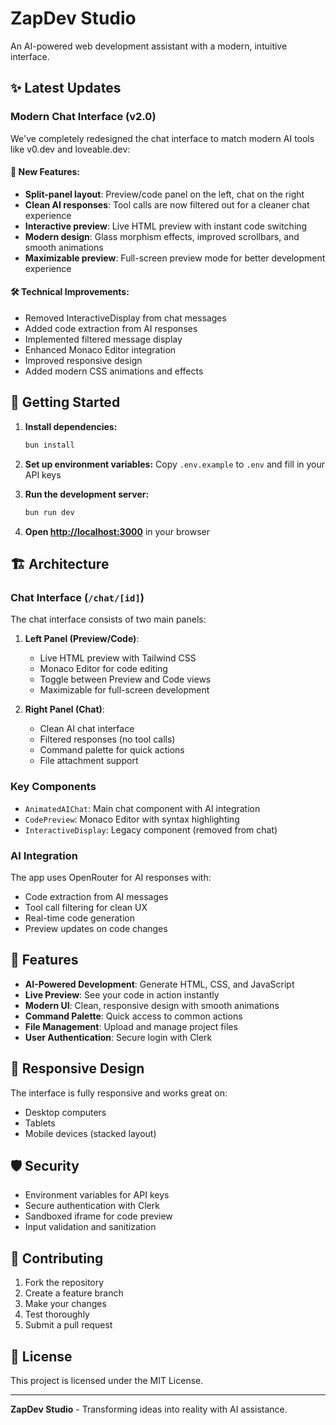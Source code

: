 # ZapDev Studio

An AI-powered web development assistant with a modern, intuitive interface.

## ✨ Latest Updates

### Modern Chat Interface (v2.0)

We've completely redesigned the chat interface to match modern AI tools like v0.dev and loveable.dev:

#### 🎨 New Features:
- **Split-panel layout**: Preview/code panel on the left, chat on the right
- **Clean AI responses**: Tool calls are now filtered out for a cleaner chat experience
- **Interactive preview**: Live HTML preview with instant code switching
- **Modern design**: Glass morphism effects, improved scrollbars, and smooth animations
- **Maximizable preview**: Full-screen preview mode for better development experience

#### 🛠 Technical Improvements:
- Removed InteractiveDisplay from chat messages
- Added code extraction from AI responses
- Implemented filtered message display
- Enhanced Monaco Editor integration
- Improved responsive design
- Added modern CSS animations and effects

## 🚀 Getting Started

1. **Install dependencies:**
   ```bash
   bun install
   ```

2. **Set up environment variables:**
   Copy `.env.example` to `.env` and fill in your API keys

3. **Run the development server:**
   ```bash
   bun run dev
   ```

4. **Open [http://localhost:3000](http://localhost:3000)** in your browser

## 🏗 Architecture

### Chat Interface (`/chat/[id]`)

The chat interface consists of two main panels:

1. **Left Panel (Preview/Code)**:
   - Live HTML preview with Tailwind CSS
   - Monaco Editor for code editing
   - Toggle between Preview and Code views
   - Maximizable for full-screen development

2. **Right Panel (Chat)**:
   - Clean AI chat interface
   - Filtered responses (no tool calls)
   - Command palette for quick actions
   - File attachment support

### Key Components

- `AnimatedAIChat`: Main chat component with AI integration
- `CodePreview`: Monaco Editor with syntax highlighting
- `InteractiveDisplay`: Legacy component (removed from chat)

### AI Integration

The app uses OpenRouter for AI responses with:
- Code extraction from AI messages
- Tool call filtering for clean UX
- Real-time code generation
- Preview updates on code changes

## 🎯 Features

- **AI-Powered Development**: Generate HTML, CSS, and JavaScript
- **Live Preview**: See your code in action instantly
- **Modern UI**: Clean, responsive design with smooth animations
- **Command Palette**: Quick access to common actions
- **File Management**: Upload and manage project files
- **User Authentication**: Secure login with Clerk

## 📱 Responsive Design

The interface is fully responsive and works great on:
- Desktop computers
- Tablets
- Mobile devices (stacked layout)

## 🛡 Security

- Environment variables for API keys
- Secure authentication with Clerk
- Sandboxed iframe for code preview
- Input validation and sanitization

## 🤝 Contributing

1. Fork the repository
2. Create a feature branch
3. Make your changes
4. Test thoroughly
5. Submit a pull request

## 📄 License

This project is licensed under the MIT License.

---

**ZapDev Studio** - Transforming ideas into reality with AI assistance.
